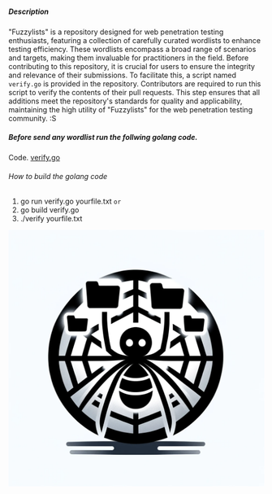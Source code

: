 
##### Description

"Fuzzylists" is a repository designed for web penetration testing enthusiasts, featuring a collection of carefully curated wordlists to enhance testing efficiency. These wordlists encompass a broad range of scenarios and targets, making them invaluable for practitioners in the field. Before contributing to this repository, it is crucial for users to ensure the integrity and relevance of their submissions. To facilitate this, a script named `verify.go` is provided in the repository. Contributors are required to run this script to verify the contents of their pull requests. This step ensures that all additions meet the repository's standards for quality and applicability, maintaining the high utility of "Fuzzylists" for the web penetration testing community. :S

##### Before send any wordlist run the follwing golang code.

Code. [verify.go](https://raw.githubusercontent.com/incogbyte/fuzzylists/main/verify.go)

###### How to build the golang code 

1. go run verify.go yourfile.txt
`or`
2. go build verify.go
3. ./verify yourfile.txt

![](fuzzylists.png)


